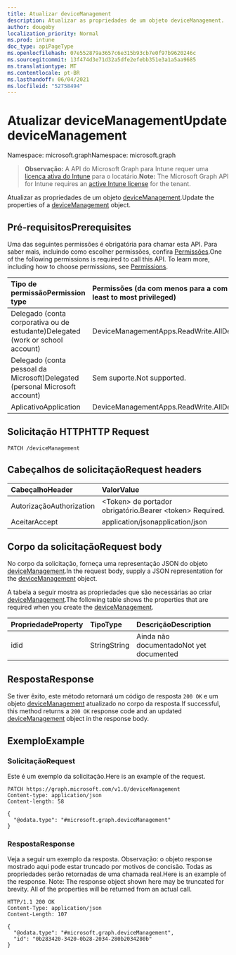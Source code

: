 ```yaml
---
title: Atualizar deviceManagement
description: Atualizar as propriedades de um objeto deviceManagement.
author: dougeby
localization_priority: Normal
ms.prod: intune
doc_type: apiPageType
ms.openlocfilehash: 07e552879a3657c6e315b93cb7e0f97b9620246c
ms.sourcegitcommit: 13f474d3e71d32a5dfe2efebb351e3a1a5aa9685
ms.translationtype: MT
ms.contentlocale: pt-BR
ms.lasthandoff: 06/04/2021
ms.locfileid: "52758494"
---
```

# <a name="update-devicemanagement"></a><span data-ttu-id="ebcd9-103">Atualizar deviceManagement</span><span class="sxs-lookup"><span data-stu-id="ebcd9-103">Update deviceManagement</span></span>

<span data-ttu-id="ebcd9-104">Namespace: microsoft.graph</span><span class="sxs-lookup"><span data-stu-id="ebcd9-104">Namespace: microsoft.graph</span></span>

> <span data-ttu-id="ebcd9-105">**Observação:** A API do Microsoft Graph para Intune requer uma [licença ativa do Intune](https://go.microsoft.com/fwlink/?linkid=839381) para o locatário.</span><span class="sxs-lookup"><span data-stu-id="ebcd9-105">**Note:** The Microsoft Graph API for Intune requires an [active Intune license](https://go.microsoft.com/fwlink/?linkid=839381) for the tenant.</span></span>

<span data-ttu-id="ebcd9-106">Atualizar as propriedades de um objeto [deviceManagement](../resources/intune-wip-devicemanagement.md).</span><span class="sxs-lookup"><span data-stu-id="ebcd9-106">Update the properties of a [deviceManagement](../resources/intune-wip-devicemanagement.md) object.</span></span>

## <a name="prerequisites"></a><span data-ttu-id="ebcd9-107">Pré-requisitos</span><span class="sxs-lookup"><span data-stu-id="ebcd9-107">Prerequisites</span></span>
<span data-ttu-id="ebcd9-p101">Uma das seguintes permissões é obrigatória para chamar esta API. Para saber mais, incluindo como escolher permissões, confira [Permissões](/graph/permissions-reference).</span><span class="sxs-lookup"><span data-stu-id="ebcd9-p101">One of the following permissions is required to call this API. To learn more, including how to choose permissions, see [Permissions](/graph/permissions-reference).</span></span>

|<span data-ttu-id="ebcd9-110">Tipo de permissão</span><span class="sxs-lookup"><span data-stu-id="ebcd9-110">Permission type</span></span>|<span data-ttu-id="ebcd9-111">Permissões (da com menos para a com mais privilégios)</span><span class="sxs-lookup"><span data-stu-id="ebcd9-111">Permissions (from least to most privileged)</span></span>|
|:---|:---|
|<span data-ttu-id="ebcd9-112">Delegado (conta corporativa ou de estudante)</span><span class="sxs-lookup"><span data-stu-id="ebcd9-112">Delegated (work or school account)</span></span>|<span data-ttu-id="ebcd9-113">DeviceManagementApps.ReadWrite.All</span><span class="sxs-lookup"><span data-stu-id="ebcd9-113">DeviceManagementApps.ReadWrite.All</span></span>|
|<span data-ttu-id="ebcd9-114">Delegado (conta pessoal da Microsoft)</span><span class="sxs-lookup"><span data-stu-id="ebcd9-114">Delegated (personal Microsoft account)</span></span>|<span data-ttu-id="ebcd9-115">Sem suporte.</span><span class="sxs-lookup"><span data-stu-id="ebcd9-115">Not supported.</span></span>|
|<span data-ttu-id="ebcd9-116">Aplicativo</span><span class="sxs-lookup"><span data-stu-id="ebcd9-116">Application</span></span>|<span data-ttu-id="ebcd9-117">DeviceManagementApps.ReadWrite.All</span><span class="sxs-lookup"><span data-stu-id="ebcd9-117">DeviceManagementApps.ReadWrite.All</span></span>|

## <a name="http-request"></a><span data-ttu-id="ebcd9-118">Solicitação HTTP</span><span class="sxs-lookup"><span data-stu-id="ebcd9-118">HTTP Request</span></span>
<!-- {
  "blockType": "ignored"
}
-->
``` http
PATCH /deviceManagement
```

## <a name="request-headers"></a><span data-ttu-id="ebcd9-119">Cabeçalhos de solicitação</span><span class="sxs-lookup"><span data-stu-id="ebcd9-119">Request headers</span></span>
|<span data-ttu-id="ebcd9-120">Cabeçalho</span><span class="sxs-lookup"><span data-stu-id="ebcd9-120">Header</span></span>|<span data-ttu-id="ebcd9-121">Valor</span><span class="sxs-lookup"><span data-stu-id="ebcd9-121">Value</span></span>|
|:---|:---|
|<span data-ttu-id="ebcd9-122">Autorização</span><span class="sxs-lookup"><span data-stu-id="ebcd9-122">Authorization</span></span>|<span data-ttu-id="ebcd9-123">&lt;Token&gt; de portador obrigatório.</span><span class="sxs-lookup"><span data-stu-id="ebcd9-123">Bearer &lt;token&gt; Required.</span></span>|
|<span data-ttu-id="ebcd9-124">Aceitar</span><span class="sxs-lookup"><span data-stu-id="ebcd9-124">Accept</span></span>|<span data-ttu-id="ebcd9-125">application/json</span><span class="sxs-lookup"><span data-stu-id="ebcd9-125">application/json</span></span>|

## <a name="request-body"></a><span data-ttu-id="ebcd9-126">Corpo da solicitação</span><span class="sxs-lookup"><span data-stu-id="ebcd9-126">Request body</span></span>
<span data-ttu-id="ebcd9-127">No corpo da solicitação, forneça uma representação JSON do objeto [deviceManagement](../resources/intune-wip-devicemanagement.md).</span><span class="sxs-lookup"><span data-stu-id="ebcd9-127">In the request body, supply a JSON representation for the [deviceManagement](../resources/intune-wip-devicemanagement.md) object.</span></span>

<span data-ttu-id="ebcd9-128">A tabela a seguir mostra as propriedades que são necessárias ao criar [deviceManagement](../resources/intune-wip-devicemanagement.md).</span><span class="sxs-lookup"><span data-stu-id="ebcd9-128">The following table shows the properties that are required when you create the [deviceManagement](../resources/intune-wip-devicemanagement.md).</span></span>

|<span data-ttu-id="ebcd9-129">Propriedade</span><span class="sxs-lookup"><span data-stu-id="ebcd9-129">Property</span></span>|<span data-ttu-id="ebcd9-130">Tipo</span><span class="sxs-lookup"><span data-stu-id="ebcd9-130">Type</span></span>|<span data-ttu-id="ebcd9-131">Descrição</span><span class="sxs-lookup"><span data-stu-id="ebcd9-131">Description</span></span>|
|:---|:---|:---|
|<span data-ttu-id="ebcd9-132">id</span><span class="sxs-lookup"><span data-stu-id="ebcd9-132">id</span></span>|<span data-ttu-id="ebcd9-133">String</span><span class="sxs-lookup"><span data-stu-id="ebcd9-133">String</span></span>|<span data-ttu-id="ebcd9-134">Ainda não documentado</span><span class="sxs-lookup"><span data-stu-id="ebcd9-134">Not yet documented</span></span>|



## <a name="response"></a><span data-ttu-id="ebcd9-135">Resposta</span><span class="sxs-lookup"><span data-stu-id="ebcd9-135">Response</span></span>
<span data-ttu-id="ebcd9-136">Se tiver êxito, este método retornará um código de resposta `200 OK` e um objeto [deviceManagement](../resources/intune-wip-devicemanagement.md) atualizado no corpo da resposta.</span><span class="sxs-lookup"><span data-stu-id="ebcd9-136">If successful, this method returns a `200 OK` response code and an updated [deviceManagement](../resources/intune-wip-devicemanagement.md) object in the response body.</span></span>

## <a name="example"></a><span data-ttu-id="ebcd9-137">Exemplo</span><span class="sxs-lookup"><span data-stu-id="ebcd9-137">Example</span></span>

### <a name="request"></a><span data-ttu-id="ebcd9-138">Solicitação</span><span class="sxs-lookup"><span data-stu-id="ebcd9-138">Request</span></span>
<span data-ttu-id="ebcd9-139">Este é um exemplo da solicitação.</span><span class="sxs-lookup"><span data-stu-id="ebcd9-139">Here is an example of the request.</span></span>
``` http
PATCH https://graph.microsoft.com/v1.0/deviceManagement
Content-type: application/json
Content-length: 58

{
  "@odata.type": "#microsoft.graph.deviceManagement"
}
```

### <a name="response"></a><span data-ttu-id="ebcd9-140">Resposta</span><span class="sxs-lookup"><span data-stu-id="ebcd9-140">Response</span></span>
<span data-ttu-id="ebcd9-p102">Veja a seguir um exemplo da resposta. Observação: o objeto response mostrado aqui pode estar truncado por motivos de concisão. Todas as propriedades serão retornadas de uma chamada real.</span><span class="sxs-lookup"><span data-stu-id="ebcd9-p102">Here is an example of the response. Note: The response object shown here may be truncated for brevity. All of the properties will be returned from an actual call.</span></span>
``` http
HTTP/1.1 200 OK
Content-Type: application/json
Content-Length: 107

{
  "@odata.type": "#microsoft.graph.deviceManagement",
  "id": "0b283420-3420-0b28-2034-280b2034280b"
}
```




